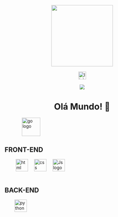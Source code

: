 <div align="center">
  <img height="200" src="https://i.ibb.co/hZ41QDJ/ico2-removebg-preview.png" />
</div>
<br />
<div align="center">
  <img
    src="https://img.shields.io/static/v1?message=LinkedIn&logo=linkedin&label=&color=0077B5&logoColor=white&labelColor=&style=for-the-badge"
    height="25"
    alt="linkedin JEFFERSON PEREIRA"
  />
</div>
<br />
<div align="center">
  <img
    src="https://visitor-badge.laobi.icu/badge?page_id=maurodesouza.maurodesouza&"
  />
</div>
<h1 align="center">Olá Mundo! 👋</h1>
<div align="left">
  <img width="52" />
  <img
    src="https://i.ibb.co/ZfMdV3g/ico3-removebg-preview.png"
    height="60"
    alt="go logo"
  />
</div>
<h2>FRONT-END</h2>
<img width="32" />
<img
  src="https://www.svgrepo.com/show/373669/html.svg"
  height="40"
  alt="html logo"
/>
<img width="12" />
<img
  src="https://www.svgrepo.com/show/373535/css.svg"
  height="40"
  alt="css logo"
/>
<img width="12" />
<img
  src="https://www.svgrepo.com/show/452045/js.svg"
  height="40"
  alt="Js logo"
/>
<br />
<br />
<h2>BACK-END</h2>
<img width="28" />
<img
  src="https://www.svgrepo.com/show/452091/python.svg"
  height="40"
  alt="python logo"
/>
<br />
<br />
<br />
